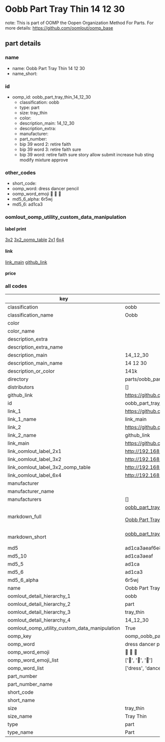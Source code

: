 # Oobb Part Tray Thin 14 12 30  

note: This is part of OOMP the Oopen Organization Method For Parts. For more details: https://github.com/oomlout/oomp_base

##  part details





### name
* name: Oobb Part Tray Thin 14 12 30
* name_short: 
### id
* oomp_id: oobb_part_tray_thin_14_12_30
  * classification: oobb
  * type: part
  * size: tray_thin
  * color: 
  * description_main: 14_12_30
  * description_extra: 
  * manufacturer: 
  * part_number: 
  * bip 39 word 2: retire faith
  * bip 39 word 3: retire faith sure
  * bip 39 word: retire faith sure story allow submit increase hub sting modify mixture approve

### other_codes
* short_code: 
* oomp_word: dress dancer pencil
* oomp_word_emoji :dress: :dancer: :pencil:
* md5_6_alpha: 6r5wj
* md5_6: ad1ca3






### oomlout_oomp_utility_custom_data_manipulation
#### label print
[3x2](http://192.168.1.245:1112/?label=oomp%206r5wj)
[3x2_oomp_table](http://192.168.1.107:1112/?label=oomp%206r5wj)
[2x1](http://192.168.1.242:1112/?label=oomp%206r5wj)
[6x4](http://192.168.1.55:1112/?label=oomp%206r5wj)    

#### link

[link_main](https://github.com/oomlout/oomlout_oomp_current_version_messy/tree/main/parts/oobb_part_tray_thin_14_12_30) [github_link](https://github.com/oomlout/oomlout_oomp_part_src/tree/main/parts/oobb_part_tray_thin_14_12_30)                             

#### price







### all codes 
| key | value |  
| --- | --- |  
| classification | oobb |  
| classification_name | Oobb |  
| color |  |  
| color_name |  |  
| description_extra |  |  
| description_extra_name |  |  
| description_main | 14_12_30 |  
| description_main_name | 14 12 30 |  
| description_or_color | 141k |  
| directory | parts/oobb_part_tray_thin_14_12_30 |  
| distributors | [] |  
| github_link | https://github.com/oomlout/oomlout_oomp_part_src/tree/main/parts/oobb_part_tray_thin_14_12_30 |  
| id | oobb_part_tray_thin_14_12_30 |  
| link_1 | https://github.com/oomlout/oomlout_oomp_current_version_messy/tree/main/parts/oobb_part_tray_thin_14_12_30 |  
| link_1_name | link_main |  
| link_2 | https://github.com/oomlout/oomlout_oomp_part_src/tree/main/parts/oobb_part_tray_thin_14_12_30 |  
| link_2_name | github_link |  
| link_main | https://github.com/oomlout/oomlout_oomp_current_version_messy/tree/main/parts/oobb_part_tray_thin_14_12_30 |  
| link_oomlout_label_2x1 | http://192.168.1.242:1112/?label=oomp%206r5wj |  
| link_oomlout_label_3x2 | http://192.168.1.245:1112/?label=oomp%206r5wj |  
| link_oomlout_label_3x2_oomp_table | http://192.168.1.107:1112/?label=oomp%206r5wj |  
| link_oomlout_label_6x4 | http://192.168.1.55:1112/?label=oomp%206r5wj |  
| manufacturer |  |  
| manufacturer_name |  |  
| manufacturers | [] |  
| markdown_full | [oobb_part_tray_thin_14_12_30](https://github.com/oomlout/oomlout_oomp_current_version_messy/tree/main/parts/oobb_part_tray_thin_14_12_30)<br>[](https://github.com/oomlout/oomlout_oomp_current_version_messy/tree/main/parts/oobb_part_tray_thin_14_12_30)<br>[Oobb Part Tray Thin 14 12 30](https://github.com/oomlout/oomlout_oomp_current_version_messy/tree/main/parts/oobb_part_tray_thin_14_12_30)<br><br> |  
| markdown_short | [oobb_part_tray_thin_14_12_30](https://github.com/oomlout/oomlout_oomp_current_version_messy/tree/main/parts/oobb_part_tray_thin_14_12_30)<br><br> |  
| md5 | ad1ca3aeaf6e8e5760035d69b41485bf |  
| md5_10 | ad1ca3aeaf |  
| md5_5 | ad1ca |  
| md5_6 | ad1ca3 |  
| md5_6_alpha | 6r5wj |  
| name | Oobb Part Tray Thin 14 12 30 |  
| oomlout_detail_hierarchy_1 | oobb |  
| oomlout_detail_hierarchy_2 | part |  
| oomlout_detail_hierarchy_3 | tray_thin |  
| oomlout_detail_hierarchy_4 | 14_12_30 |  
| oomlout_oomp_utility_custom_data_manipulation | True |  
| oomp_key | oomp_oobb_part_tray_thin_14_12_30 |  
| oomp_word | dress dancer pencil |  
| oomp_word_emoji | :dress: :dancer: :pencil: |  
| oomp_word_emoji_list | [':dress:', ':dancer:', ':pencil:'] |  
| oomp_word_list | ['dress', 'dancer', 'pencil'] |  
| part_number |  |  
| part_number_name |  |  
| short_code |  |  
| short_name |  |  
| size | tray_thin |  
| size_name | Tray Thin |  
| type | part |  
| type_name | Part |  
